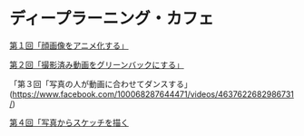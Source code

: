 # ディープラーニング・カフェ

[第１回「顔画像をアニメ化する」](https://www.facebook.com/100068287644471/videos/3090887554491467/)

[第２回「撮影済み動画をグリーンバックにする」](https://www.facebook.com/100068287644471/videos/1033596797198914/)

「第３回「写真の人が動画に合わせてダンスする」(https://www.facebook.com/100068287644471/videos/4637622682986731/)

[第４回「写真からスケッチを描く](https://www.facebook.com/100068287644471/videos/619398065975484/)
